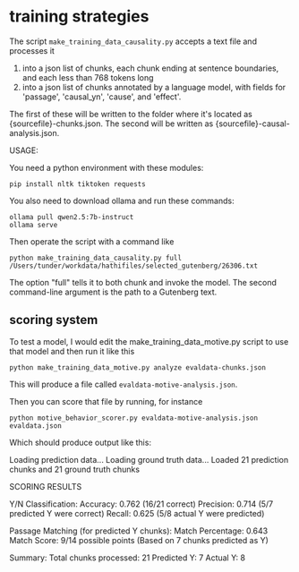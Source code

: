 training strategies
===================

The script ```make_training_data_causality.py``` accepts a text file and processes it

1. into a json list of chunks, each chunk ending at sentence boundaries, and each less than 768 tokens long
2. into a json list of chunks annotated by a language model, with fields for 'passage', 'causal_yn', 'cause', and 'effect'.

The first of these will be written to the folder where it's located as {sourcefile}-chunks.json. The second will be written as {sourcefile}-causal-analysis.json.

USAGE:

You need a python environment with these modules:

    pip install nltk tiktoken requests

You also need to download ollama and run these commands:


    ollama pull qwen2.5:7b-instruct
    ollama serve

Then operate the script with a command like

    python make_training_data_causality.py full /Users/tunder/workdata/hathifiles/selected_gutenberg/26306.txt 

The option "full" tells it to both chunk and invoke the model. The second command-line argument is the path to a Gutenberg text.

scoring system
--------------

To test a model, I would edit the make_training_data_motive.py script to use that model and then run it like this

    python make_training_data_motive.py analyze evaldata-chunks.json

This will produce a file called ```evaldata-motive-analysis.json```.

Then you can score that file by running, for instance

    python motive_behavior_scorer.py evaldata-motive-analysis.json evaldata.json

Which should produce output like this:

Loading prediction data...
Loading ground truth data...
Loaded 21 prediction chunks and 21 ground truth chunks

SCORING RESULTS

Y/N Classification:
  Accuracy:  0.762 (16/21 correct)
  Precision: 0.714 (5/7 predicted Y were correct)
  Recall:    0.625 (5/8 actual Y were predicted)

Passage Matching (for predicted Y chunks):
  Match Percentage: 0.643
  Match Score: 9/14 possible points
  (Based on 7 chunks predicted as Y)

Summary:
  Total chunks processed: 21
  Predicted Y: 7
  Actual Y: 8
